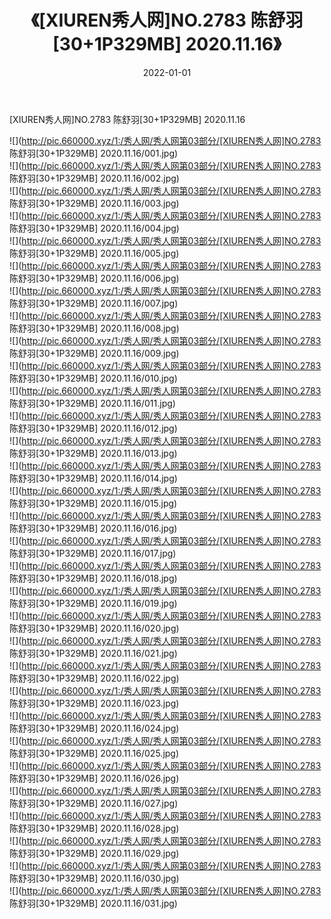 ﻿---
layout: post
title:  《[XIUREN秀人网]NO.2783 陈舒羽[30+1P329MB] 2020.11.16》
date:   2022-01-01
img: http://pic.660000.xyz/1:/秀人网/秀人网第03部分/[XIUREN秀人网]NO.2783 陈舒羽[30+1P329MB] 2020.11.16/000.jpg
categories: [美女, 清纯, 唯美]
---

[XIUREN秀人网]NO.2783 陈舒羽[30+1P329MB] 2020.11.16

 ![](http://pic.660000.xyz/1:/秀人网/秀人网第03部分/[XIUREN秀人网]NO.2783 陈舒羽[30+1P329MB] 2020.11.16/001.jpg) <br>![](http://pic.660000.xyz/1:/秀人网/秀人网第03部分/[XIUREN秀人网]NO.2783 陈舒羽[30+1P329MB] 2020.11.16/002.jpg) <br>![](http://pic.660000.xyz/1:/秀人网/秀人网第03部分/[XIUREN秀人网]NO.2783 陈舒羽[30+1P329MB] 2020.11.16/003.jpg) <br>![](http://pic.660000.xyz/1:/秀人网/秀人网第03部分/[XIUREN秀人网]NO.2783 陈舒羽[30+1P329MB] 2020.11.16/004.jpg) <br>![](http://pic.660000.xyz/1:/秀人网/秀人网第03部分/[XIUREN秀人网]NO.2783 陈舒羽[30+1P329MB] 2020.11.16/005.jpg) <br>![](http://pic.660000.xyz/1:/秀人网/秀人网第03部分/[XIUREN秀人网]NO.2783 陈舒羽[30+1P329MB] 2020.11.16/006.jpg) <br>![](http://pic.660000.xyz/1:/秀人网/秀人网第03部分/[XIUREN秀人网]NO.2783 陈舒羽[30+1P329MB] 2020.11.16/007.jpg) <br>![](http://pic.660000.xyz/1:/秀人网/秀人网第03部分/[XIUREN秀人网]NO.2783 陈舒羽[30+1P329MB] 2020.11.16/008.jpg) <br>![](http://pic.660000.xyz/1:/秀人网/秀人网第03部分/[XIUREN秀人网]NO.2783 陈舒羽[30+1P329MB] 2020.11.16/009.jpg) <br>![](http://pic.660000.xyz/1:/秀人网/秀人网第03部分/[XIUREN秀人网]NO.2783 陈舒羽[30+1P329MB] 2020.11.16/010.jpg) <br>![](http://pic.660000.xyz/1:/秀人网/秀人网第03部分/[XIUREN秀人网]NO.2783 陈舒羽[30+1P329MB] 2020.11.16/011.jpg) <br>![](http://pic.660000.xyz/1:/秀人网/秀人网第03部分/[XIUREN秀人网]NO.2783 陈舒羽[30+1P329MB] 2020.11.16/012.jpg) <br>![](http://pic.660000.xyz/1:/秀人网/秀人网第03部分/[XIUREN秀人网]NO.2783 陈舒羽[30+1P329MB] 2020.11.16/013.jpg) <br>![](http://pic.660000.xyz/1:/秀人网/秀人网第03部分/[XIUREN秀人网]NO.2783 陈舒羽[30+1P329MB] 2020.11.16/014.jpg) <br>![](http://pic.660000.xyz/1:/秀人网/秀人网第03部分/[XIUREN秀人网]NO.2783 陈舒羽[30+1P329MB] 2020.11.16/015.jpg) <br>![](http://pic.660000.xyz/1:/秀人网/秀人网第03部分/[XIUREN秀人网]NO.2783 陈舒羽[30+1P329MB] 2020.11.16/016.jpg) <br>![](http://pic.660000.xyz/1:/秀人网/秀人网第03部分/[XIUREN秀人网]NO.2783 陈舒羽[30+1P329MB] 2020.11.16/017.jpg) <br>![](http://pic.660000.xyz/1:/秀人网/秀人网第03部分/[XIUREN秀人网]NO.2783 陈舒羽[30+1P329MB] 2020.11.16/018.jpg) <br>![](http://pic.660000.xyz/1:/秀人网/秀人网第03部分/[XIUREN秀人网]NO.2783 陈舒羽[30+1P329MB] 2020.11.16/019.jpg) <br>![](http://pic.660000.xyz/1:/秀人网/秀人网第03部分/[XIUREN秀人网]NO.2783 陈舒羽[30+1P329MB] 2020.11.16/020.jpg) <br>![](http://pic.660000.xyz/1:/秀人网/秀人网第03部分/[XIUREN秀人网]NO.2783 陈舒羽[30+1P329MB] 2020.11.16/021.jpg) <br>![](http://pic.660000.xyz/1:/秀人网/秀人网第03部分/[XIUREN秀人网]NO.2783 陈舒羽[30+1P329MB] 2020.11.16/022.jpg) <br>![](http://pic.660000.xyz/1:/秀人网/秀人网第03部分/[XIUREN秀人网]NO.2783 陈舒羽[30+1P329MB] 2020.11.16/023.jpg) <br>![](http://pic.660000.xyz/1:/秀人网/秀人网第03部分/[XIUREN秀人网]NO.2783 陈舒羽[30+1P329MB] 2020.11.16/024.jpg) <br>![](http://pic.660000.xyz/1:/秀人网/秀人网第03部分/[XIUREN秀人网]NO.2783 陈舒羽[30+1P329MB] 2020.11.16/025.jpg) <br>![](http://pic.660000.xyz/1:/秀人网/秀人网第03部分/[XIUREN秀人网]NO.2783 陈舒羽[30+1P329MB] 2020.11.16/026.jpg) <br>![](http://pic.660000.xyz/1:/秀人网/秀人网第03部分/[XIUREN秀人网]NO.2783 陈舒羽[30+1P329MB] 2020.11.16/027.jpg) <br>![](http://pic.660000.xyz/1:/秀人网/秀人网第03部分/[XIUREN秀人网]NO.2783 陈舒羽[30+1P329MB] 2020.11.16/028.jpg) <br>![](http://pic.660000.xyz/1:/秀人网/秀人网第03部分/[XIUREN秀人网]NO.2783 陈舒羽[30+1P329MB] 2020.11.16/029.jpg) <br>![](http://pic.660000.xyz/1:/秀人网/秀人网第03部分/[XIUREN秀人网]NO.2783 陈舒羽[30+1P329MB] 2020.11.16/030.jpg) <br>![](http://pic.660000.xyz/1:/秀人网/秀人网第03部分/[XIUREN秀人网]NO.2783 陈舒羽[30+1P329MB] 2020.11.16/031.jpg) <br>